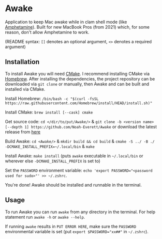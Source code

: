 # **Awake**
Application to keep Mac awake while in clam shell mode (like [Amphetamine](https://www.google.com/search?q=amphetimine+app+store&rlz=1C5CHFA_enUS996US996&oq=amphetimine+app+store&aqs=chrome..69i57.3334j0j7&sourceid=chrome&ie=UTF-8#:~:text=Amphetamine%20on%20the,com%20%E2%80%BA%20app%20%E2%80%BA%20amphetamine)). Built for new MacBook Pros (from 2021) which, for some reason, don't allow Amphetamine to work.

(README syntax: `[]` denotes an optional argument, `<>` denotes a required argument)

## **Installation**
To install Awake you will need [CMake](https://cmake.org/). I recommend installing CMake via [Homebrew](https://brew.sh/). After installing the dependencies, the project repository can be downloaded via `git clone` or manually, then Awake and can be built and installed via CMake.

Install Homebrew: `/bin/bash -c "$(curl -fsSL https://raw.githubusercontent.com/Homebrew/install/HEAD/install.sh)"`

Install CMake: `brew install [--cask] cmake`

Get source code: `cd </dir/to/put/Awake/>` & `git clone -b <version name> [--depth 1] https://github.com/Noah-Everett/Awake` or download the latest release from [here](https://github.com/Noah-Everett/Awake/releases)

Build Awake: `cd <Awake/>` & `mkdir build && cd build` & `cmake -S ../ -B ./ -DCMAKE_INSTALL_PREFIX=~/.local/bin` & `make`

Install Awake: `make install` (puts `awake` executable in `~/.local/bin` or wherever else `-DCMAKE_INSTALL_PREFIX` is set to)

Set the `PASSWORD` environment variable: `echo 'export PASSWORD="<password used for sudo>"' >> ~/.zshrc`. 

You're done! Awake should be installed and runnable in the terminal. 

## **Usage**
To run Awake you can run `awake` from any directory in the terminal. For help statement run `awake -h` or `awake --help`.

If running `awake` results in `PUT ERROR HERE`, make sure the `PASSWORD` environmental variable is set (put `export $PASSWORD="xx##"` in `~/.zshrc`).